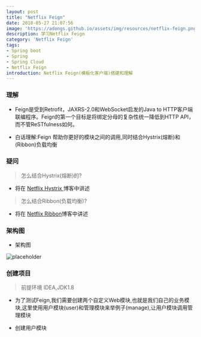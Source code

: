 ```yaml
---
layout: post
title: "Netflix Feign"
date: 2018-05-27 21:07:56
image: 'https://adongs.github.io/assets/img/resources/netflix-feign.png'
description: 学习Netflix Feign
category: 'Netflix Feign'
tags:
- Spring boot
- Spring
- Spring Cloud
- Netflix Feign
introduction: Netflix Feign(模板化客户端)搭建和理解
---
```


### 理解
- Feign是受到Retrofit，JAXRS-2.0和WebSocket启发的Java to HTTP客户端联编程序。Feign的第一个目标是将绑定分母的复杂性统一降低到HTTP API，而不管ReSTfulness如何。

- 白话理解:Feign 帮助你更好的模块之间的调用,同时结合Hystrix(熔断)和(Ribbon)负载均衡

### 疑问
> 怎么结合Hystrix(熔断)的?
- 将在 <a href="https://adongs.github.io/NetflixHystrix/">Netflix Hystrix </a> 博客中讲述

> 怎么结合Ribbon(负载均衡)?
- 将在 <a href="https://adongs.github.io/NetflixRibbon/">Netflix Ribbon</a>博客中讲述

### 架构图

- 架构图

![placeholder](https://adongs.github.io/assets/img/blog/springcloud/config/14.jpg "idea创建项目")


### 创建项目

>前提环境 IDEA,JDK1.8


- 为了测试Feign,我们需要创建两个自定义Web模块,也就是我们自己的业务模块,这里使用用户模块(user)和管理模块来举例子(manage),让用户模块调用管理模块


- 创建用户模块













